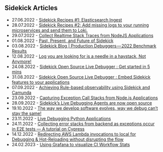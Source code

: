 ## Sidekick Articles

- 27.06.2022 - [Sidekick Recipes #1: Elasticsearch Ingest](https://medium.com/runsidekick/sidekick-recipes-1-elasticsearch-ingest-561d0970c030)
- 28.07.2022 - [Sidekick Recipes #2: Add missing logs to your running microservices and send them to Loki.](https://medium.com/runsidekick/sidekick-recipes-2-add-missing-logs-to-your-running-microservices-and-send-them-to-loki-1f5a3449343c?source=your_stories_page-------------------------------------)
- 29.07.2022 - [Collect Realtime Stack Traces from NodeJS Applications](https://medium.com/runsidekick/collect-realtime-stack-traces-from-nodejs-applications-a300d1e91c1a?source=your_stories_page-------------------------------------)
- 01.08.2022 - [Past, Present, and Future of Sidekick](https://medium.com/runsidekick/past-present-and-future-of-sidekick-d75649395be2?source=your_stories_page-------------------------------------)
- 03.08.2022 -  [Sidekick Blog | Production Debuggers — 2022 Benchmark Results ](https://medium.com/runsidekick/sidekick-blog-production-debuggers-2022-benchmark-results-part-1-ec173d0f8ccd?source=your_stories_page-------------------------------------)
- 12.08.2022 - [Log you are looking for is a needle in a haystack, Not Anymore!](https://medium.com/runsidekick/log-you-are-looking-for-is-a-needle-in-a-haystack-not-anymore-88faa2a21e24?source=your_stories_page-------------------------------------)
- 24.08.2022 - [Sidekick Open Source Live Debugger : Get started in 5 mins](https://medium.com/runsidekick/sidekick-open-source-live-debugger-get-started-in-5-mins-efc0845a2288?source=your_stories_page-------------------------------------)
- 31.08.2022 -  [Sidekick Open Source Live Debugger : Embed Sidekick features to your applications](https://medium.com/runsidekick/sidekick-open-source-live-debugger-embed-sidekick-features-to-your-applications-1bacf083da5c?source=your_stories_page-------------------------------------)
- 07.09.2022 - [Achieving Rule-based observability using Sidekick and Camunda](https://medium.com/runsidekick/achieving-rule-based-observability-using-sidekick-and-camunda-8bb6483c7730?source=your_stories_page-------------------------------------)
- 23.09.2022 - [Capturing Exception Call Stacks from Node.js Applications](https://medium.com/runsidekick/capturing-exception-call-stacks-from-running-node-js-applications-d9cd81407593?source=your_stories_page-------------------------------------)
- 28.09.2022 - [Sidekick’s Live Debugging Agents are now open source](https://medium.com/runsidekick/sidekicks-live-debugging-agents-are-now-open-source-e369c04d36a2?source=your_stories_page-------------------------------------)
- 19.10.2022 - [The way we develop software evolves, way we debug can’t stay the same!](https://medium.com/runsidekick/the-way-we-develop-software-evolves-way-we-debug-cant-stay-the-same-98125b685195)
- 23.11.2022 - [Live Debugging Python Applications](https://medium.com/runsidekick/live-debugging-python-applications-cbec3e4099ab)
- 24.11.2022 - [Collecting error stacks from backend as exceptions occur in E2E tests — A tutorial on Cypress](https://medium.com/runsidekick/collecting-error-stacks-from-backend-as-exceptions-occur-in-e2e-tests-a-tutorial-on-cypress-ab36793dde30)
- 14.12.2022 - [Redirecting AWS Lambda invocations to local for Debugging & Hot-Reloading without disrupting the flow](https://kaya.medium.com/redirecting-aws-lambda-invocations-to-local-for-debugging-hot-reloading-without-disrupting-the-67f8e0f7e46b)
- 24.02.2023 - [Using Grafana to visualize CI Workflow Stats](https://www.runforesight.com/blog/using-grafana-to-visualize-ci-workflow-stats)


